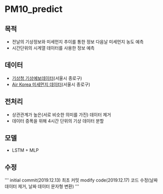 # PM10_predict
## 목적
- 전날의 기상정보와 미세먼지 추이를 통한 정보 다음날 미세먼지 농도 예측
- 시간단위의 시계열 데이터를 사용한 정보 예측

## 데이터
- [기상청 기상예보데이터](https://data.kma.go.kr/cmmn/main.do)(서울시 종로구)
- [Air Korea 미세먼지 데이터](http://www.airkorea.or.kr/web)(서울시 종로구)

## 전처리
- 상관관계가 높은(서로 비슷한 의미를 가진) 데이터 제거
- 데이터 증폭을 위해 4시간 단위의 기상 데이터 분할

## 모델 
- LSTM + MLP

## 수정
'''
initial commit(2019.12.13)	최초 커밋
modify code(2019.12.17)	코드 수정(날짜 데이터 제거, 날짜 데이터 문자형 변환)
'''
